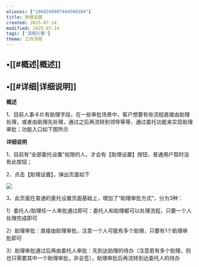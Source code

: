 ```yaml
---
aliases: ["1968249987444566364"]
title: 助理设置
created: 2025-07-14
modified: 2025-07-14
tags: ['流程引擎']
theme: 工作流程
---
```


## •[[#概述|概述]]

## •[[#详细|详细说明]]

**概述**

1、目前人事卡片有助理字段，在一些审批场景中，客户想要有些流程直接由助理处理，或者由助理先处理，通过之后再流转到领导等等，通过委托功能来实现助理审批；功能入口如下图所示

**详细说明**

1、目前有“全部委托设置”权限的人，才会有【助理设置】按钮，普通用户暂时没有此按钮；

2、点击【助理设置】，弹出页面如下

![](https://myhelpdoc.oss-cn-heyuan.aliyuncs.com/mdimages/0f3587b07e44e937586c596ec44e0e08.jpg)

3、此页面在普通的委托设置页面基础上，增加了“助理审批方式”，分为3种：

1）委托人/助理任一人审批通过即可：委托人和助理都可以处理流程，只要一个人处理完成即可

2）助理审批：直接由助理审批，注意一个人可能有多个助理，只要有1个助理审批即可

3）助理审批通过后再由委托人审批：先到达助理的待办（注意若有多个助理，则也只需要其中一个助理审批，非会签），助理审批后再流转到达委托人的待办

